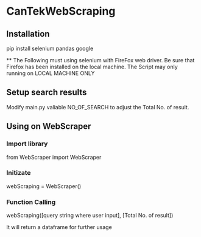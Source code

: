 # CanTekWebScraping

## Installation

pip install selenium pandas google


** The Following must using selenium with FireFox web driver.
Be sure that Firefox has been installed on the local machine. 
The Script may only running on LOCAL MACHINE ONLY 

## Setup search results

Modify main.py valiable NO_OF_SEARCH to adjust the Total No. of result.

## Using on WebScraper

### Import library
from WebScraper import WebScraper

### Initizate 
webScraping = WebScraper()

### Function Calling
webScraping([query string where user input], [Total No. of result])

It will return a dataframe for further usage

